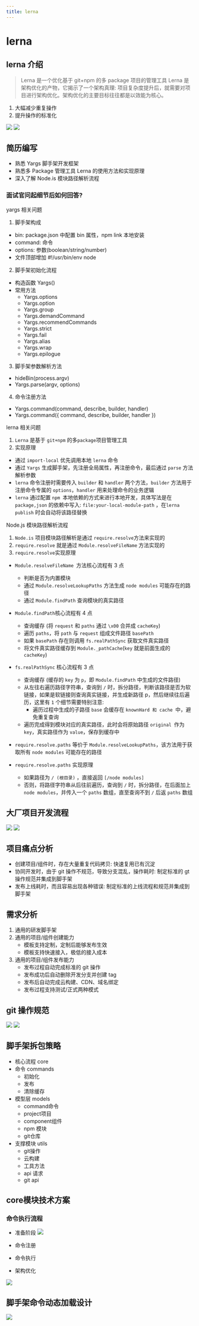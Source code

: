 ```yaml
---
title: lerna
---
```


# lerna

## lerna 介绍

> Lerna 是一个优化基于 git+npm 的多 package 项目的管理工具
> Lerna 是架构优化的产物，它揭示了一个架构真理: 项目复杂度提升后，就需要对项目进行架构优化。架构优化的主要目标往往都是以效能为核心。

1. 大幅减少重复操作
2. 提升操作的标准化

![](./img/8.png)
![](./img/9.png)

## 简历编写

- 熟悉 Yargs 脚手架开发框架
- 熟悉多 Package 管理工具 Lerna 的使用方法和实现原理
- 深入了解 Node.is 模块路径解析流程

### 面试官问起细节后如何回答?

yargs 相关问题

1. 脚手架构成

- bin: package.json 中配置 bin 属性，npm link 本地安装
- command: 命令
- options: 参数(boolean/string/number)
- 文件顶部增加 #!/usr/bin/env node

2. 脚手架初始化流程

- 构造函数 Yargs()
- 常用方法
  - Yargs.options
  - Yargs.option
  - Yargs.group
  - Yargs.demandCommand
  - Yargs.recommendCommands
  - Yargs.strict
  - Yargs.fail
  - Yargs.alias
  - Yargs.wrap
  - Yargs.epilogue

3. 脚手架参数解析方法

- hideBin(process.argv)
- Yargs.parse(argv, options)

4. 命令注册方法

- Yargs.command(command, describe, builder, handler)
- Yargs.command({ command, describe, builder, handler })

lerna 相关问题

1. `Lerna` 是基于 `git+npm` 的多`package`项目管理工具
2. 实现原理

- 通过 `import-local` 优先调用本地 `lerna` 命令
- 通过 `Yargs` 生成脚手架，先注册全局属性，再注册命令，最后通过 `parse` 方法解析参数
- `lerna` 命令注册时需要传入 `builder` 和 `handler` 两个方法，`builder` 方法用于注册命令专属的 `options`，`handler` 用来处理命令的业务逻辑
- `lerna` 通过配置 `npm `本地依赖的方式来进行本地开发，具体写法是在 `package,json` 的依赖中写入: `file:your-local-module-path` ，在`lerna publish` 时会自动将该路径替换

Node.js 模块路径解析流程

1. `Node.is` 项目模块路径解析是通过 `require.resolve`方法来实现的
2. `require.resolve` 就是通过 `Module.resolveFileName` 方法实现的
3. `require.resolve`实现原理

- `Module.resolveFileName `方法核心流程有 3 点
  - 判断是否为内置模块
  - 通过 `Module.resolveLookupPaths` 方法生成 `node modules` 可能存在的路径
  - 通过 `Module.findPath` 查询模块的真实路径
- `Module.findPath`核心流程有 4 点
  - 查询缓存 (将 `request` 和 `paths` 通过 `\x00` 合并成 `cacheKey`)
  - 遍历 `paths`，将 `path` 与 `request` 组成文件路径 `basePath`
  - 如果 `basePath` 存在则调用 `fs.realPathSync` 获取文件真实路径
  - 将文件真实路径缓存到 `Module._pathCache`(`key` 就是前面生成的 `cacheKey`)
- `fs.realPathSync` 核心流程有 3 点
  - 查询缓存 (缓存的 `key` 为 `p`，即 `Module.findPath` 中生成的文件路径)
  - 从左往右遍历路径字符串，查询到 `/` 时，拆分路径，判断该路径是否为软链接，如果是软链接则查询真实链接，并生成新路径 p，然后继续往后遍历，这里有 `1` 个细节需要特别注意:
    - 遍历过程中生成的子路径 `base` 会缓存在 `knownHard 和 cache `中，避免重复查询
  - 遍历完成得到模块对应的真实路径，此时会将原始路径 `original `作为` key`，真实路径作为 `value`，保存到缓存中
- `require.resolve.paths` 等价于 `Module.resolveLookupPaths`，该方法用于获取所有 `node modules`
  可能存在的路径

- `require.resolve.paths` 实现原理
  - 如果路径为 `/ (根目录)` ，直接返回 `[/node modules]`
  - 否则，将路径字符串从后往前遍历，查询到 `/` 时，拆分路径，在后面加上 `node modules`，并传入一个 `paths` 数组，直至查询不到 `/` 后返 `paths` 数组

## 大厂项目开发流程

![](./img/10.png)
![](./img/11.png)

## 项目痛点分析

- 创建项目/组件时，存在大量重复代码拷贝: 快速复用已有沉淀
- 协同开发时，由于 git 操作不规范，导致分支混乱，操作耗时: 制定标准的 gt 操作规范并集成到脚手架
- 发布上线耗时，而且容易出现各种错误: 制定标准的上线流程和规范并集成到脚手架

## 需求分析

1. 通用的研发脚手架
2. 通用的项目/组件创建能力
   - 模板支持定制，定制后能够发布生效
   - 模板支持快速接入，极低的接入成本
3. 通用的项目/组件发布能力
   - 发布过程自动完成标准的 git 操作
   - 发布成功后自动删除开发分支并创建 tag
   - 发布后自动完成云构建、CDN、域名绑定
   - 发布过程支持测试/正式两种模式

## git 操作规范

![](./img/12.png)
![](./img/13.png)

## 脚手架拆包策略

- 核心流程 core
- 命令 commands
   - 初始化
   - 发布
   - 清除缓存
- 模型层 models
   - command命令
   - project项目
   - component组件
   - npm 模块
   - git仓库
- 支撑模块 utils
   - git操作
   - 云构建
   - 工具方法
   - api 请求
   - git api
## core模块技术方案

### 命令执行流程

- 准备阶段
![](./img/14.png)
- 命令注册
- 命令执行

- 架构优化

![](./img/15.png)

## 脚手架命令动态加载设计

![](./img/16.png)